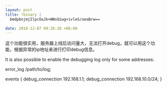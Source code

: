 ```yaml
--- 
layout: post
title: !binary |
  bmdpbnjmjIlpcOaJk+WNsOiwg+ivleS/oeaBrw==

date: 2010-12-07 09:26:26 +08:00
---
```

这个功能很实用，服务器上线后访问量大，无法打开debug，就可以用这个功能，根据异常的ip地址来进行打印debug信息。

It is also possible to enable the debugging log only for some addresses:

error_log  /path/to/log;

events {
    debug_connection   192.168.1.1;
    debug_connection   192.168.10.0/24;
}
